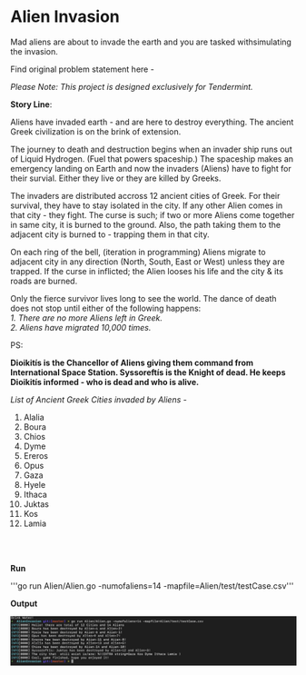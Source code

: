 # Alien Invasion
Mad​ ​aliens​ ​are​ ​about​ ​to​ ​invade​ ​the​ ​earth​ ​and​ ​you​ ​are​ ​tasked​ ​with​ ​simulating​ ​the invasion.

Find original problem statement here - 

_Please Note: This project is designed exclusively for Tendermint._

**Story Line**:

Aliens have invaded earth - and are here to destroy everything.
The ancient Greek civilization is on the brink of extension. 

The journey to death and destruction begins when an invader ship runs out of Liquid Hydrogen. (Fuel that powers spaceship.) The spaceship makes an emergency landing on Earth and now the invaders (Aliens) have to fight for their survial. Either they live or they are killed by Greeks.

The invaders are distributed accross 12 ancient cities of Greek. For their survival, they have to stay isolated in the city. If any other Alien comes in that city - they fight. The curse is such; if two or more Aliens come together in same city, it is burned to the ground. Also, the path taking them to the adjacent city is burned to - trapping them in that city.

On each ring of the bell, (iteration in programming) Aliens migrate to adjacent city in any direction (North, South, East or West) unless they are trapped. If the curse in inflicted; the Alien looses his life and the city & its roads are burned.

Only the fierce survivor lives long to see the world. The dance of death does not stop until either of the following happens:
 <br /> _1. There are no more Aliens left in Greek._
 <br />_2. Aliens have migrated 10,000 times._
  
PS:

**Dioikitís is the Chancellor of Aliens giving them command from International Space Station.
Syssoreftís is the Knight of dead. He keeps Dioikitís informed - who is dead and who is alive.**

*List of Ancient Greek Cities invaded by Aliens -*

  1. Alalia
  2. Boura
  3. Chios
  4. Dyme
  5. Ereros
  6. Opus
  7. Gaza
  8. Hyele
  9. Ithaca
  10. Juktas
  11. Kos
  12. Lamia
  
  <br />
  <br />
  
  **Run**
  
  '''go run Alien/Alien.go -numofaliens=14 -mapfile=Alien/test/testCase.csv'''
  
  **Output**

  ![output](output.png)
